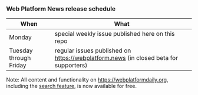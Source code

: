 ### Web Platform News release schedule

| When | What |
| --- | --- |
| Monday | special weekly issue published here on this repo |
| Tuesday through Friday | regular issues published on https://webplatform.news (in closed beta for supporters) |

Note: All content and functionality on https://webplatformdaily.org, including the [search feature](https://github.com/simevidas/webplatformdaily-site/issues/101), is now available for free.
